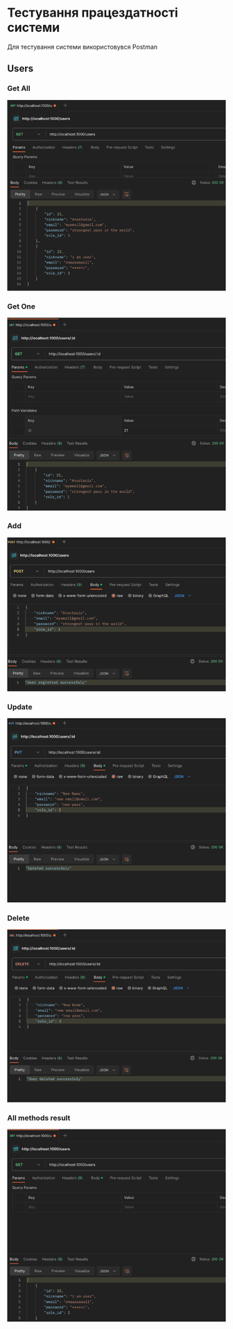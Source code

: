 # Тестування працездатності системи

Для тестування системи використовувся Postman

## Users

### Get All

![](./images/2024_01_07_17_07_00_495_1X3C.png)

### Get One

![](./images/2024_01_07_17_05_10_498_9Q84.png)

### Add

![](./images/2024_01_07_17_03_51_425_Qrjt.png)

### Update

![](./images/2024_01_07_17_08_38_242_BNSc.png)

### Delete

![](./images/2024_01_07_17_09_05_206_H0DL.png)

### All methods result

![](./images/2024_01_07_17_09_59_301_qfSU.png)

